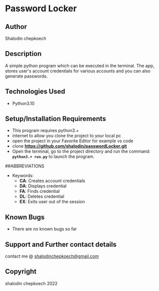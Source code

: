 # Password Locker

## Author

Shalodin chepkoech

## Description

A simple python program which can be executed  in the terminal. The app, stores user's account credentials for various accounts and you can  also generate passwords.

## Technologies Used
* Python3.10

## Setup/Installation Requirements

* This program requires python3.+ 
* internet to allow you clone the project to your local pc
* open the project in your Favorite Editor for example vs code
* clone **https://github.com/shalodin/passwordLocker.git**
* Open the terminal, go to the project directory and run the command:  **`python3.+ run.py`** to launch the program.

##ABBREVIATIONS

* Keywords:
    - **CA**: Creates account credentials
    - **DA**: Displays credential
    - **FA**: Finds credential
    - **DL**: Deletes credential
    - **EX**: Exits user out of the session

## Known Bugs

* There are no known bugs so far


## Support and Further contact details

  contact me @ shalodinchepkoech@gmail.com
  
  
  ## Copyright
  shalodin chepkoech 2022
